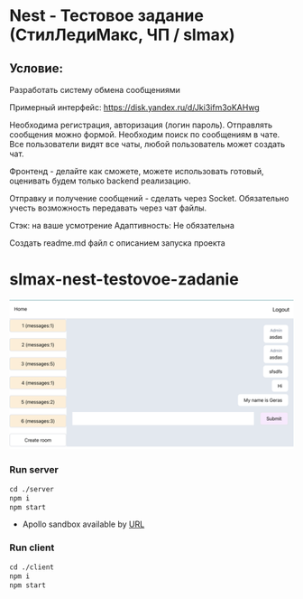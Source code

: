 # Nest - Тестовое задание (СтилЛедиМакс, ЧП / slmax)

## Условие:

Разработать систему обмена сообщениями

Примерный интерфейс: https://disk.yandex.ru/d/Jki3ifm3oKAHwg

Необходима регистрация, авторизация (логин пароль).
Отправлять сообщения можно формой.
Необходим поиск по сообщениям в чате.
Все пользователи видят все чаты, любой пользователь может создать чат.

Фронтенд - делайте как сможете, можете использовать готовый, оценивать будем только backend реализацию.

Отправку и получение сообщений - сделать через Socket.
Обязательно учесть возможность передавать через чат файлы.

Стэк: на ваше усмотрение
Адаптивность: Не обязательна

Создать readme.md файл с описанием запуска проекта


# slmax-nest-testovoe-zadanie

![image](photo.png)

### Run server

```
cd ./server
npm i
npm start
```

- Apollo sandbox available by [URL](http://localhost:4000/graphql)

### Run client

```
cd ./client
npm i
npm start
```
